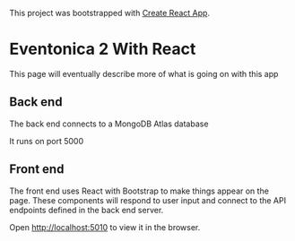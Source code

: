 This project was bootstrapped with [Create React App](https://github.com/facebook/create-react-app).

# Eventonica 2 With React

This page will eventually describe more of what is going on with this app

## Back end

The back end connects to a MongoDB Atlas database

It runs on port 5000

## Front end

The front end uses React with Bootstrap to make things appear on the page. These components will respond to user input and connect to the API endpoints defined in the back end server.

Open [http://localhost:5010](http://localhost:5010) to view it in the browser.